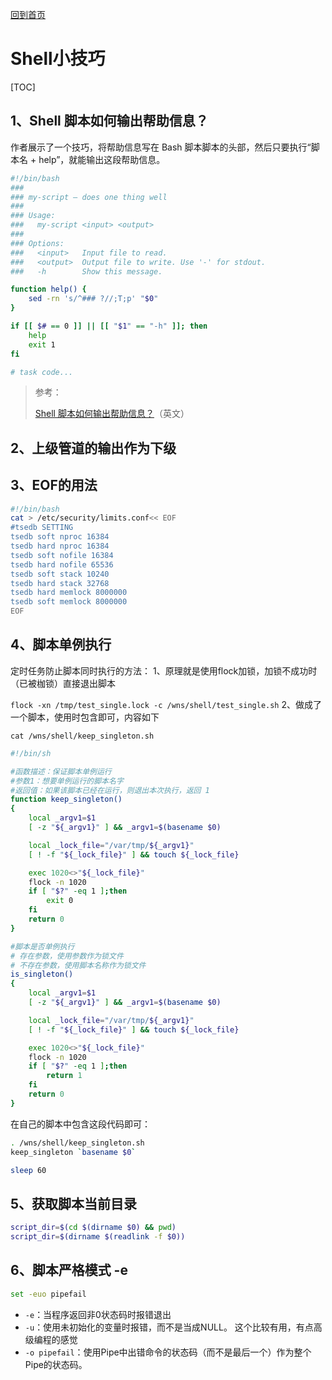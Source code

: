[回到首页](../README.md)

# Shell小技巧

[TOC]

## 1、Shell 脚本如何输出帮助信息？

作者展示了一个技巧，将帮助信息写在 Bash 脚本脚本的头部，然后只要执行“脚本名 + help”，就能输出这段帮助信息。

```bash
#!/bin/bash
###
### my-script — does one thing well
###
### Usage:
###   my-script <input> <output>
###
### Options:
###   <input>   Input file to read.
###   <output>  Output file to write. Use '-' for stdout.
###   -h        Show this message.

function help() {
    sed -rn 's/^### ?//;T;p' "$0"
}

if [[ $# == 0 ]] || [[ "$1" == "-h" ]]; then
    help
    exit 1
fi

# task code...
```
> 参考：
>
> [Shell 脚本如何输出帮助信息？](https://samizdat.dev/help-message-for-shell-scripts/)（英文）

## 2、上级管道的输出作为下级

## 3、EOF的用法

```bash
#!/bin/bash
cat > /etc/security/limits.conf<< EOF
#tsedb SETTING
tsedb soft nproc 16384
tsedb hard nproc 16384
tsedb soft nofile 16384
tsedb hard nofile 65536
tsedb soft stack 10240
tsedb hard stack 32768
tsedb hard memlock 8000000
tsedb soft memlock 8000000
EOF
```

## 4、脚本单例执行

定时任务防止脚本同时执行的方法：
1、原理就是使用flock加锁，加锁不成功时（已被枷锁）直接退出脚本

`flock -xn /tmp/test_single.lock -c /wns/shell/test_single.sh`
2、做成了一个脚本，使用时包含即可，内容如下

`cat /wns/shell/keep_singleton.sh`

```bash
#!/bin/sh

#函数描述：保证脚本单例运行
#参数1：想要单例运行的脚本名字
#返回值：如果该脚本已经在运行，则退出本次执行，返回 1
function keep_singleton()
{
    local _argv1=$1
    [ -z "${_argv1}" ] && _argv1=$(basename $0)

    local _lock_file="/var/tmp/${_argv1}"
    [ ! -f "${_lock_file}" ] && touch ${_lock_file}

    exec 1020<>"${_lock_file}"
    flock -n 1020
    if [ "$?" -eq 1 ];then
        exit 0
    fi
    return 0
}

#脚本是否单例执行
# 存在参数，使用参数作为锁文件
# 不存在参数，使用脚本名称作为锁文件
is_singleton()
{
    local _argv1=$1
    [ -z "${_argv1}" ] && _argv1=$(basename $0)

    local _lock_file="/var/tmp/${_argv1}"
    [ ! -f "${_lock_file}" ] && touch ${_lock_file}

    exec 1020<>"${_lock_file}"
    flock -n 1020
    if [ "$?" -eq 1 ];then
        return 1
    fi
    return 0
}
```
在自己的脚本中包含这段代码即可：
```bash
. /wns/shell/keep_singleton.sh
keep_singleton `basename $0`

sleep 60
```

## 5、获取脚本当前目录

```bash
script_dir=$(cd $(dirname $0) && pwd)
script_dir=$(dirname $(readlink -f $0))
```

## 6、脚本严格模式 -e

```bash
set -euo pipefail
```

- `-e`：当程序返回非0状态码时报错退出
- `-u`：使用未初始化的变量时报错，而不是当成NULL。 这个比较有用，有点高级编程的感觉
- `-o pipefail`：使用Pipe中出错命令的状态码（而不是最后一个）作为整个Pipe的状态码。